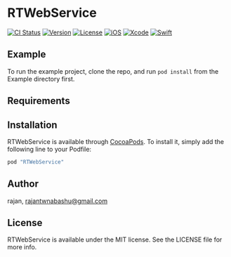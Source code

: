 # RTWebService

[![CI Status](http://img.shields.io/travis/rajan/RTWebService.svg?style=flat)](https://travis-ci.org/rajan/RTWebService)
[![Version](https://img.shields.io/cocoapods/v/RTWebService.svg?style=flat)](http://cocoapods.org/pods/RTWebService)
[![License](https://img.shields.io/cocoapods/l/RTWebService.svg?style=flat)](http://cocoapods.org/pods/RTWebService)
[![iOS](https://img.shields.io/badge/iOS-8.0%2B-blue.svg)](http://cocoapods.org/pods/RTWebService)
[![Xcode](https://img.shields.io/badge/Xcode-8.2%2B-blue.svg)](http://cocoapods.org/pods/RTWebService)
[![Swift](https://img.shields.io/badge/Swift-3.0%2B-blue.svg)](http://cocoapods.org/pods/RTWebService)
 

## Example

To run the example project, clone the repo, and run `pod install` from the Example directory first.

## Requirements

## Installation

RTWebService is available through [CocoaPods](http://cocoapods.org). To install
it, simply add the following line to your Podfile:

```ruby
pod "RTWebService"
```

## Author

rajan, rajantwnabashu@gmail.com

## License

RTWebService is available under the MIT license. See the LICENSE file for more info.
